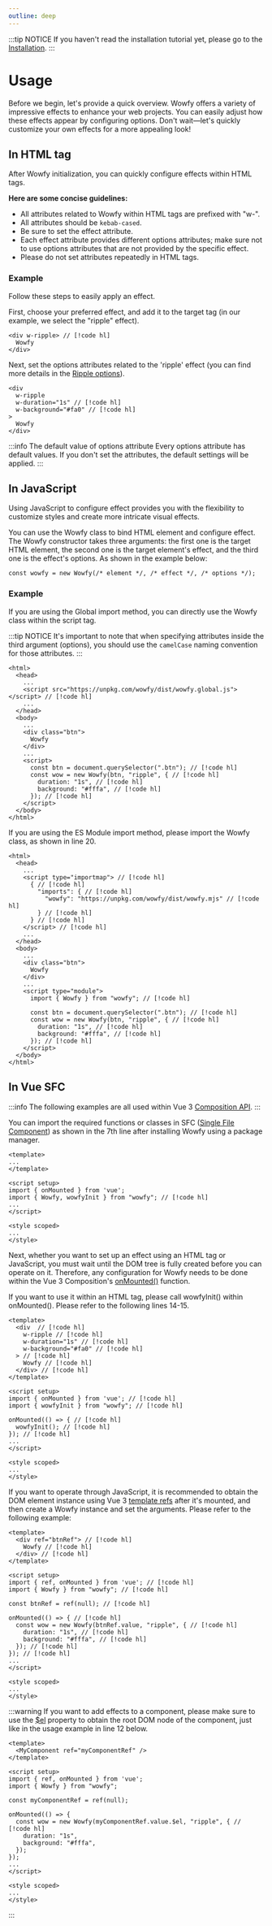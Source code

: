 ```yaml
---
outline: deep
---
```


:::tip NOTICE
If you haven't read the installation tutorial yet, please go to the [Installation](./installation.md).
:::

# Usage

Before we begin, let's provide a quick overview. Wowfy offers a variety of impressive effects to enhance your web projects. You can easily adjust how these effects appear by configuring options. Don't wait—let's quickly customize your own effects for a more appealing look!

## In HTML tag

After Wowfy initialization, you can quickly configure effects within HTML tags.

**Here are some concise guidelines:**
- All attributes related to Wowfy within HTML tags are prefixed with "w-".
- All attributes should be `kebab-cased`.
- Be sure to set the effect attribute.
- Each effect attribute provides different options attributes; make sure not to use options attributes that are not provided by the specific effect.
- Please do not set attributes repeatedly in HTML tags.

### Example
Follow these steps to easily apply an effect. 

First, choose your preferred effect, and add it to the target tag (in our example, we select the "ripple" effect).

```html:line-numbers
<div w-ripple> // [!code hl]
  Wowfy
</div>
```

Next, set the options attributes related to the 'ripple' effect (you can find more details in the [Ripple options](/effects/ripple#options)).

```html:line-numbers
<div 
  w-ripple
  w-duration="1s" // [!code hl]
  w-background="#fa0" // [!code hl]
>
  Wowfy
</div>
```

:::info The default value of options attribute
Every options attribute has default values. If you don't set the attributes, the default settings will be applied.
:::

## In JavaScript

Using JavaScript to configure effect provides you with the flexibility to customize styles and create more intricate visual effects.

You can use the Wowfy class to bind HTML element and configure effect. The Wowfy constructor takes three arguments: the first one is the target HTML element, the second one is the target element's effect, and the third one is the effect's options. As shown in the example below:

```js:line-numbers
const wowfy = new Wowfy(/* element */, /* effect */, /* options */);
```

### Example

If you are using the Global import method, you can directly use the Wowfy class within the script tag.

:::tip NOTICE
It's important to note that when specifying attributes inside the third argument (options), you should use the `camelCase` naming convention for those attributes.
:::

```html:line-numbers
<html>
  <head>
    ...
    <script src="https://unpkg.com/wowfy/dist/wowfy.global.js"></script> // [!code hl]
    ...
  </head>
  <body>
    ...
    <div class="btn">
      Wowfy
    </div>
    ...
    <script>
      const btn = document.querySelector(".btn"); // [!code hl]
      const wow = new Wowfy(btn, "ripple", { // [!code hl]
        duration: "1s", // [!code hl]
        background: "#fffa", // [!code hl]
      }); // [!code hl]
    </script>
  </body>
</html>
```

If you are using the ES Module import method, please import the Wowfy class, as shown in line 20.

```html:line-numbers
<html>
  <head>
    ...
    <script type="importmap"> // [!code hl]
      { // [!code hl]
        "imports": { // [!code hl]
          "wowfy": "https://unpkg.com/wowfy/dist/wowfy.mjs" // [!code hl]
        } // [!code hl]
      } // [!code hl]
    </script> // [!code hl]
    ...
  </head>
  <body>
    ...
    <div class="btn">
      Wowfy
    </div>
    ...
    <script type="module">
      import { Wowfy } from "wowfy"; // [!code hl]

      const btn = document.querySelector(".btn"); // [!code hl]
      const wow = new Wowfy(btn, "ripple", { // [!code hl]
        duration: "1s", // [!code hl]
        background: "#fffa", // [!code hl]
      }); // [!code hl]
    </script>
  </body>
</html>
```

## In Vue SFC

:::info
The following examples are all used within Vue 3 [Composition API](https://vuejs.org/guide/extras/composition-api-faq.html).
:::

You can import the required functions or classes in SFC ([Single File Component](https://vuejs.org/guide/scaling-up/sfc.html)) as shown in the 7th line after installing Wowfy using a package manager.

```vue:line-numbers
<template>
...
</template>

<script setup>
import { onMounted } from 'vue';
import { Wowfy, wowfyInit } from "wowfy"; // [!code hl]
...
</script>

<style scoped>
... 
</style>
```

Next, whether you want to set up an effect using an HTML tag or JavaScript, you must wait until the DOM tree is fully created before you can operate on it. Therefore, any configuration for Wowfy needs to be done within the Vue 3 Composition's [onMounted()](https://vuejs.org/api/composition-api-lifecycle.html#onmounted) function.

If you want to use it within an HTML tag, please call wowfyInit() within onMounted(). Please refer to the following lines 14-15.

```vue:line-numbers
<template>
  <div  // [!code hl]
    w-ripple // [!code hl]
    w-duration="1s" // [!code hl]
    w-background="#fa0" // [!code hl]
  > // [!code hl]
    Wowfy // [!code hl]
  </div> // [!code hl]
</template>

<script setup>
import { onMounted } from 'vue'; // [!code hl]
import { wowfyInit } from "wowfy"; // [!code hl]

onMounted(() => { // [!code hl]
  wowfyInit(); // [!code hl]
}); // [!code hl]
...
</script>

<style scoped>
... 
</style>
```

If you want to operate through JavaScript, it is recommended to obtain the DOM element instance using Vue 3 [template refs](https://vuejs.org/guide/essentials/template-refs.html) after it's mounted, and then create a Wowfy instance and set the arguments. Please refer to the following example:

```vue:line-numbers
<template>
  <div ref="btnRef"> // [!code hl]
    Wowfy // [!code hl]
  </div> // [!code hl]
</template>

<script setup>
import { ref, onMounted } from 'vue'; // [!code hl]
import { Wowfy } from "wowfy"; // [!code hl]

const btnRef = ref(null); // [!code hl]

onMounted(() => { // [!code hl]
  const wow = new Wowfy(btnRef.value, "ripple", { // [!code hl]
    duration: "1s", // [!code hl]
    background: "#fffa", // [!code hl]
  }); // [!code hl]
}); // [!code hl]
...
</script>

<style scoped>
... 
</style>
```

:::warning
If you want to add effects to a component, please make sure to use the [$el](https://vuejs.org/api/component-instance.html#el) property to obtain the root DOM node of the component, just like in the usage example in line 12 below.
```vue:line-numbers
<template>
  <MyComponent ref="myComponentRef" />
</template>

<script setup>
import { ref, onMounted } from 'vue';
import { Wowfy } from "wowfy";

const myComponentRef = ref(null);

onMounted(() => {
  const wow = new Wowfy(myComponentRef.value.$el, "ripple", { // [!code hl]
    duration: "1s",
    background: "#fffa",
  });
});
...
</script>

<style scoped>
... 
</style>
```
:::